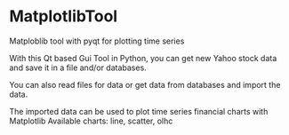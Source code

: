 # MatplotlibTool
Matploblib tool with pyqt for plotting time series

With this Qt based Gui Tool in Python, you can get new Yahoo stock data
and save it in a file and/or databases. 

You can also read files for data or get data from databases and import the data.

The imported data can be used to plot time series financial charts with Matplotlib
Available charts: line, scatter, olhc

